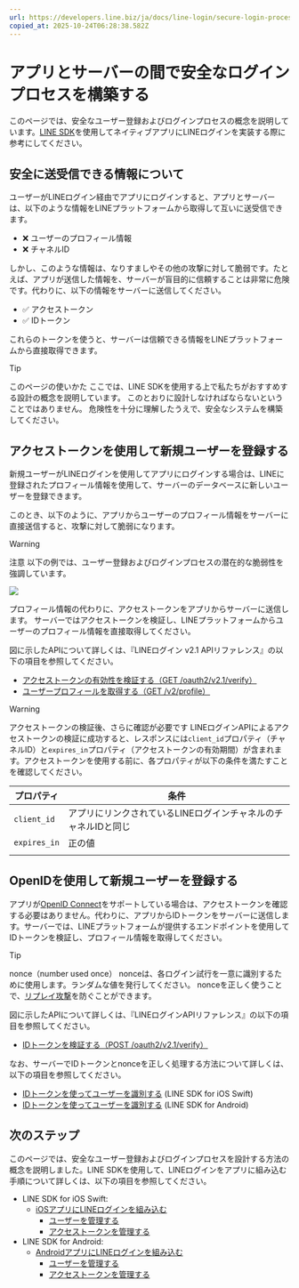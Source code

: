```yaml
---
url: https://developers.line.biz/ja/docs/line-login/secure-login-process/
copied_at: 2025-10-24T06:28:38.582Z
---
```

# アプリとサーバーの間で安全なログインプロセスを構築する

このページでは、安全なユーザー登録およびログインプロセスの概念を説明しています。[LINE SDK](https://developers.line.biz/ja/docs/line-login/overview/#native-app)を使用してネイティブアプリにLINEログインを実装する際に参考にしてください。

## 安全に送受信できる情報について

ユーザーがLINEログイン経由でアプリにログインすると、アプリとサーバーは、以下のような情報をLINEプラットフォームから取得して互いに送受信できます。

*   ❌ ユーザーのプロフィール情報
*   ❌ チャネルID

しかし、このような情報は、なりすましやその他の攻撃に対して脆弱です。たとえば、アプリが送信した情報を、サーバーが盲目的に信頼することは非常に危険です。代わりに、以下の情報をサーバーに送信してください。

*   ✅ アクセストークン
*   ✅ IDトークン

これらのトークンを使うと、サーバーは信頼できる情報をLINEプラットフォームから直接取得できます。

> [!TIP]
> このページの使いかた
> ここでは、LINE SDKを使用する上で私たちがおすすめする設計の概念を説明しています。 このとおりに設計しなければならないということではありません。 危険性を十分に理解したうえで、安全なシステムを構築してください。

## アクセストークンを使用して新規ユーザーを登録する

新規ユーザーがLINEログインを使用してアプリにログインする場合は、LINEに登録されたプロフィール情報を使用して、サーバーのデータベースに新しいユーザーを登録できます。

このとき、以下のように、アプリからユーザーのプロフィール情報をサーバーに直接送信すると、攻撃に対して脆弱になります。

> [!WARNING]
> 注意
> 以下の例では、ユーザー登録およびログインプロセスの潜在的な脆弱性を強調しています。

![](https://developers.line.biz/media/line-login/new-user-login-bad-ja.svg)

プロフィール情報の代わりに、アクセストークンをアプリからサーバーに送信します。 サーバーではアクセストークンを検証し、LINEプラットフォームからユーザーのプロフィール情報を直接取得してください。

図に示したAPIについて詳しくは、『LINEログイン v2.1 APIリファレンス』の以下の項目を参照してください。

*   [アクセストークンの有効性を検証する（GET /oauth2/v2.1/verify）](https://developers.line.biz/ja/reference/line-login/#verify-access-token)
*   [ユーザープロフィールを取得する（GET /v2/profile）](https://developers.line.biz/ja/reference/line-login/#get-user-profile)

> [!WARNING]
> アクセストークンの検証後、さらに確認が必要です
> LINEログインAPIによるアクセストークンの検証に成功すると、レスポンスには`client_id`プロパティ（チャネルID）と`expires_in`プロパティ（アクセストークンの有効期間）が含まれます。アクセストークンを使用する前に、各プロパティが以下の条件を満たすことを確認してください。
> 
> | プロパティ | 条件 |
> | --- | --- |
> | `client_id` | アプリにリンクされているLINEログインチャネルのチャネルIDと同じ |
> | `expires_in` | 正の値 |
> |  |  |

## OpenIDを使用して新規ユーザーを登録する

アプリが[OpenID Connect](https://openid.net/developers/how-connect-works/)をサポートしている場合は、アクセストークンを確認する必要はありません。代わりに、アプリからIDトークンをサーバーに送信します。サーバーでは、LINEプラットフォームが提供するエンドポイントを使用してIDトークンを検証し、プロフィール情報を取得してください。

> [!TIP]
> nonce（number used once）
> nonceは、各ログイン試行を一意に識別するために使用します。ランダムな値を発行してください。 nonceを正しく使うことで、[リプレイ攻撃](https://en.wikipedia.org/wiki/Replay_attack)を防ぐことができます。

図に示したAPIについて詳しくは、『LINEログインAPIリファレンス』の以下の項目を参照してください。

*   [IDトークンを検証する（POST /oauth2/v2.1/verify）](https://developers.line.biz/ja/reference/line-login/#verify-id-token)

なお、サーバーでIDトークンとnonceを正しく処理する方法について詳しくは、以下の項目を参照してください。

*   [IDトークンを使ってユーザーを識別する](https://developers.line.biz/ja/docs/line-login-sdks/ios-sdk/swift/managing-users/#get-id-token) (LINE SDK for iOS Swift)
*   [IDトークンを使ってユーザーを識別する](https://developers.line.biz/ja/docs/line-login-sdks/android-sdk/managing-users/#get-id-token) (LINE SDK for Android)

## 次のステップ

このページでは、安全なユーザー登録およびログインプロセスを設計する方法の概念を説明しました。LINE SDKを使用して、LINEログインをアプリに組み込む手順について詳しくは、以下の項目を参照してください。

*   LINE SDK for iOS Swift:
    *   [iOSアプリにLINEログインを組み込む](https://developers.line.biz/ja/docs/line-login-sdks/ios-sdk/swift/integrate-line-login/)
        *   [ユーザーを管理する](https://developers.line.biz/ja/docs/line-login-sdks/ios-sdk/swift/managing-users/)
        *   [アクセストークンを管理する](https://developers.line.biz/ja/docs/line-login-sdks/ios-sdk/swift/managing-access-tokens/)
*   LINE SDK for Android:
    *   [AndroidアプリにLINEログインを組み込む](https://developers.line.biz/ja/docs/line-login-sdks/android-sdk/integrate-line-login/)
        *   [ユーザーを管理する](https://developers.line.biz/ja/docs/line-login-sdks/android-sdk/managing-users/)
        *   [アクセストークンを管理する](https://developers.line.biz/ja/docs/line-login-sdks/android-sdk/managing-access-tokens/)